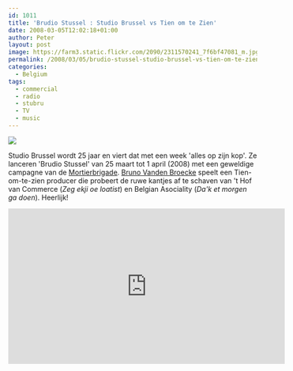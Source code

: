 ```yaml
---
id: 1011
title: 'Brudio Stussel : Studio Brussel vs Tien om te Zien'
date: 2008-03-05T12:02:18+01:00
author: Peter
layout: post
image: https://farm3.static.flickr.com/2090/2311570241_7f6bf47081_m.jpg
permalink: /2008/03/05/brudio-stussel-studio-brussel-vs-tien-om-te-zien/
categories:
  - Belgium
tags:
  - commercial
  - radio
  - stubru
  - TV
  - music
---
```


![](https://farm3.static.flickr.com/2090/2311570241_7f6bf47081_m.jpg)

Studio Brussel wordt 25 jaar en viert dat met een week 'alles op zijn kop'. Ze lanceren 'Brudio Stussel' van 25 maart tot 1 april (2008) met een geweldige campagne van de [Mortierbrigade](https://www.mortierbrigade.com). [Bruno Vanden Broecke](http://www.imdb.com/name/nm0888652/) speelt een Tien-om-te-zien producer die probeert de ruwe kantjes af te schaven van 't Hof van Commerce (_Zeg ekji oe loatist_) en Belgian Asociality (_Da'k et morgen ga doen_). Heerlijk!

<iframe width="560" height="315" src="https://www.youtube.com/embed/NW7FUHOhQAk?si=ObER5O6YBMiEMCjo" title="YouTube video player" frameborder="0" allow="accelerometer; autoplay; clipboard-write; encrypted-media; gyroscope; picture-in-picture; web-share" allowfullscreen></iframe>